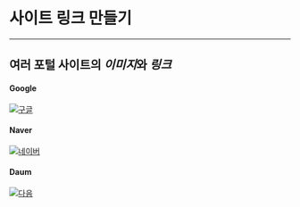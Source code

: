 # 사이트 링크 만들기
---
여러 **포털 사이트**의 ***이미지***와 ***링크***
---

#### Google

[![구글]()](http://www.google.com, "구글 홈페이지로 이동합니다")


#### Naver

[![네이버]()](http://www.naver.com, "네이버 홈페이지로 이동합니다")

#### Daum

[![다음]()](http://www.daum.net, "다음 홈페이지로 이동합니다")

